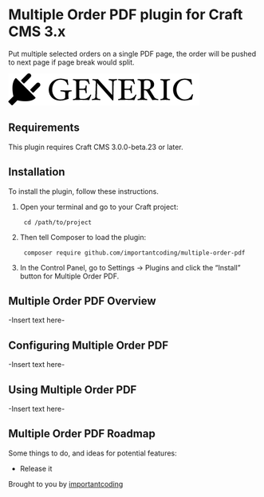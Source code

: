 # Multiple Order PDF plugin for Craft CMS 3.x

Put multiple selected orders on a single PDF page, the order will be pushed to next page if page break would split.

![Screenshot](resources/img/plugin-logo.png)

## Requirements

This plugin requires Craft CMS 3.0.0-beta.23 or later.

## Installation

To install the plugin, follow these instructions.

1. Open your terminal and go to your Craft project:

        cd /path/to/project

2. Then tell Composer to load the plugin:

        composer require github.com/importantcoding/multiple-order-pdf

3. In the Control Panel, go to Settings → Plugins and click the “Install” button for Multiple Order PDF.

## Multiple Order PDF Overview

-Insert text here-

## Configuring Multiple Order PDF

-Insert text here-

## Using Multiple Order PDF

-Insert text here-

## Multiple Order PDF Roadmap

Some things to do, and ideas for potential features:

* Release it

Brought to you by [importantcoding](https://importantcoding.com)
